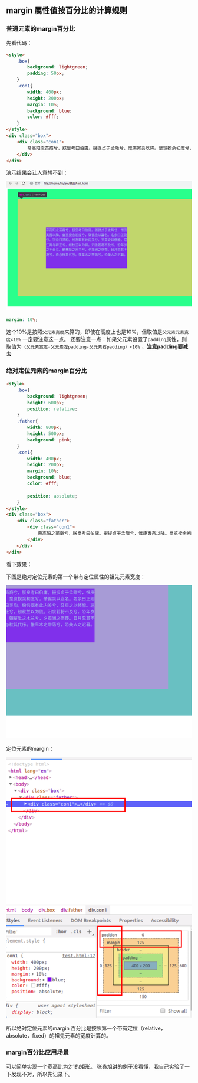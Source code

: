 ## margin 属性值按百分比的计算规则

### 普通元素的margin百分比
先看代码：
``` html
<style>
	.box{
		background: lightgreen;
		padding: 50px;
	}
	.con1{
		width: 400px;
		height: 200px;
		margin: 10%;
		background: blue;
		color: #fff;
	}
</style>
<div class="box">
	<div class="con1">
		帝高阳之苗裔兮，朕皇考曰伯庸。摄提贞于孟陬兮，惟庚寅吾以降。皇览揆余初度兮，肇锡余以嘉名。名余曰正则兮，字余曰灵均。纷吾既有此内美兮，又重之以修能。扈江离与辟芷兮，纫秋兰以为佩。汩余若将不及兮，恐年岁之不吾与。朝搴阰之木兰兮，夕揽洲之宿莽。日月忽其不淹兮，春与秋其代序。惟草木之零落兮，恐美人之迟暮。
	</div>
</div>
```
演示结果会让人意想不到：

![margin百分比](https://github.com/LilyLaw/css-learning/blob/master/img/margin百分比.png?raw=true)

``` scss
margin: 10%;
```
这个10%是按照`父元素宽度`来算的，即使在高度上也是10%，但取值是`父元素元素宽度×10%` 一定要注意这一点。
还要注意一点：如果父元素设置了`padding`属性，则取值为`（父元素宽度-父元素左padding-父元素右padding）×10%` ，**注意padding要减去**

### 绝对定位元素的margin百分比

``` html
<style>
	.box{
		background: lightgreen;
		height: 600px;
		position: relative;
	}
	.father{
		width: 800px;
		height: 500px;
		background: pink;
	}
	.con1{
		width: 400px;
		height: 200px;
		margin: 10%;
		background: blue;
		color: #fff;

		position: absolute;
	}
</style>
<div class="box">
	<div class="father">
    	<div class="con1">
    		帝高阳之苗裔兮，朕皇考曰伯庸。摄提贞于孟陬兮，惟庚寅吾以降。皇览揆余初度兮，肇锡余以嘉名。名余曰正则兮，字余曰灵均。纷吾既有此内美兮，又重之以修能。扈江离与辟芷兮，纫秋兰以为佩。汩余若将不及兮，恐年岁之不吾与。朝搴阰之木兰兮，夕揽洲之宿莽。日月忽其不淹兮，春与秋其代序。惟草木之零落兮，恐美人之迟暮。
    	</div>
	</div>
</div>
```
看下效果：

下图是绝对定位元素的第一个带有定位属性的祖先元素宽度：

![绝对定位元素的带有定位属性的祖先元素宽度](https://github.com/LilyLaw/css-learning/blob/master/img/margin绝对定位1.png?raw=true)

定位元素的margin：

![绝对定位元素margin](https://github.com/LilyLaw/css-learning/blob/master/img/绝对定位元素margin.png?raw=true)

所以绝对定位元素的margin 百分比是按照第一个带有定位（relative，absolute，fixed）的祖先元素的宽度计算的。

### margin百分比应用场景

可以简单实现一个宽高比为2:1的矩形。
张鑫旭讲的例子没看懂，我自己实验了一下发现不对，所以先记录下。






